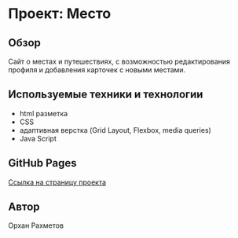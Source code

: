 # Проект: Место

## Обзор
Сайт о меcтах и путешествиях, с возможностью редактирования профиля и добавления карточек с новыми местами.

## Используемые техники и технологии
- html разметка
- CSS
- адаптивная верстка (Grid Layout, Flexbox, media queries)
- Java Script

## GitHub Pages
<a href="https://orkhanrakhmetov.github.io/mesto/">Ссылка на страницу проекта</a>

## Автор
Орхан Рахметов

